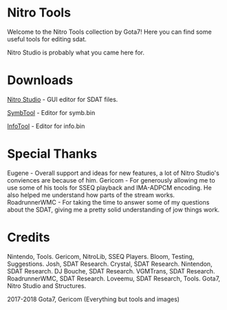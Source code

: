 # Nitro Tools
Welcome to the Nitro Tools collection by Gota7!
Here you can find some useful tools for editing sdat.

Nitro Studio is probably what you came here for.

# Downloads
[Nitro Studio](https://github.com/Gota7/NitroTools/raw/master/NitroStudio/NitroStudio/bin/Debug/NitroStudio.zip) - GUI editor for SDAT files.

[SymbTool](https://github.com/Gota7/NitroTools/raw/master/SymbTool/SymbTool/bin/Debug/SymbTool.exe) - Editor for symb.bin

[InfoTool](https://github.com/Gota7/NitroTools/raw/master/InfoTool/InfoTool/bin/Debug/InfoTool.exe) - Editor for info.bin

# Special Thanks
Eugene - Overall support and ideas for new features, a lot of Nitro Studio's conviences are because of him.
Gericom - For generously allowing me to use some of his tools for SSEQ playback and IMA-ADPCM encoding. He also helped me understand how parts of the stream works.
RoadrunnerWMC - For taking the time to answer some of my questions about the SDAT, giving me a pretty solid understanding of jow things work.

# Credits
Nintendo, Tools.
Gericom, NitroLib, SSEQ Players.
Bloom, Testing, Suggestions.
Josh, SDAT Research.
Crystal, SDAT Research.
Nintendon, SDAT Research.
DJ Bouche, SDAT Research.
VGMTrans, SDAT Research.
RoadrunnerWMC, SDAT Research.
Loveemu, SDAT Research, Tools.
Gota7, Nitro Studio and Structures.

2017-2018 Gota7, Gericom
(Everything but tools and images)